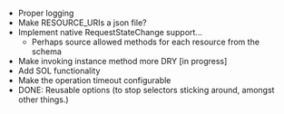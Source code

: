 - Proper logging
- Make RESOURCE_URIs a json file?
- Implement native RequestStateChange support...
    - Perhaps source allowed methods for each resource from the schema
- Make invoking instance method more DRY [in progress]
- Add SOL functionality
- Make the operation timeout configurable
- DONE: Reusable options (to stop selectors sticking around, amongst other things.)
